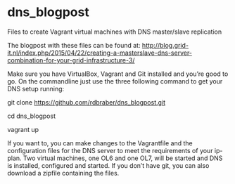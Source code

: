 # dns_blogpost
Files to create Vagrant virtual machines with DNS master/slave replication

The blogpost with these files can be found at: http://blog.grid-it.nl/index.php/2015/04/22/creating-a-masterslave-dns-server-combination-for-your-grid-infrastructure-3/

Make sure you have VirtualBox, Vagrant and Git installed and you’re good to go.
On the commandline just use the three following command to get your DNS setup running:

git clone https://github.com/rdbraber/dns_blogpost.git 

cd dns_blogpost

vagrant up

If you want to, you can make changes to the Vagrantfile and the configuration files for the DNS server to meet the requirements of your ip-plan. Two virtual machines, one OL6 and one OL7, will be started and DNS is installed, configured and started.
If you don’t have git, you can also download a zipfile containing the files.
